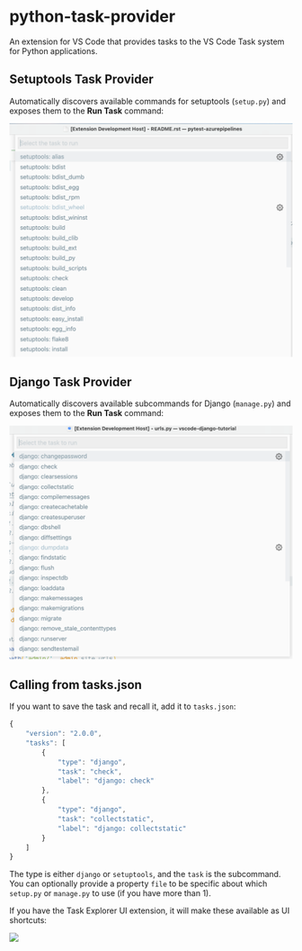 # python-task-provider

An extension for VS Code that provides tasks to the VS Code Task system for Python applications.

## Setuptools Task Provider

Automatically discovers available commands for setuptools (`setup.py`) and exposes them to the **Run Task** command:

![](doc/static/setuptools-task-discovery.png)


## Django Task Provider

Automatically discovers available subcommands for Django (`manage.py`) and exposes them to the **Run Task** command:

![](doc/static/django-task-discovery.png)

## Calling from tasks.json

If you want to save the task and recall it, add it to `tasks.json`:

```javascript
{
    "version": "2.0.0",
    "tasks": [
        {
            "type": "django",
            "task": "check",
            "label": "django: check"
        },
        {
            "type": "django",
            "task": "collectstatic",
            "label": "django: collectstatic"
        }
    ]
}
```

The type is either `django` or `setuptools`, and the `task` is the subcommand. You can optionally provide a property `file` to be specific about which `setup.py` or `manage.py` to use (if you have more than 1).

If you have the Task Explorer UI extension, it will make these available as UI shortcuts:

![](docs/static/task-explorer-shortcut.png)